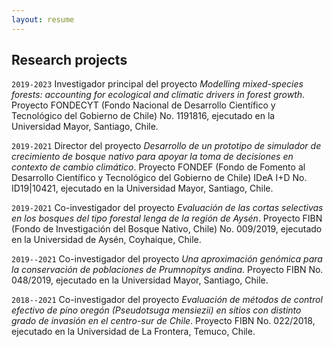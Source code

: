 ```yaml
---
layout: resume
---
```


## Research projects

<!-- A list is also available [online](https://scholar.google.co.uk/citations?user=LTOTl0YAAAAJ) -->


`2019-2023`
Investigador principal del proyecto *Modelling
mixed-species forests: accounting for ecological and climatic drivers in
forest growth*. Proyecto FONDECYT (Fondo Nacional de Desarrollo
Científico y Tecnológico del Gobierno de Chile) No. 1191816, ejecutado
en la Universidad Mayor, Santiago, Chile.

`2019-2021` 
Director del proyecto *Desarrollo de un prototipo de
simulador de crecimiento de bosque nativo para apoyar la toma de
decisiones en contexto de cambio climático*. Proyecto FONDEF (Fondo de
Fomento al Desarrollo Científico y Tecnológico del Gobierno de Chile)
IDeA I+D No. ID19\|10421, ejecutado en la Universidad Mayor, Santiago,
Chile.

`2019-2021` 
Co-investigador del proyecto *Evaluación de las cortas
selectivas en los bosques del tipo forestal lenga de la región de
Aysén*. Proyecto FIBN (Fondo de Investigación del Bosque Nativo, Chile)
No. 009/2019, ejecutado en la Universidad de Aysén, Coyhaique, Chile.

`2019--2021`
Co-investigador del proyecto *Una aproximación genómica
para la conservación de poblaciones de Prumnopitys andina*. Proyecto
FIBN No. 048/2019, ejecutado en la Universidad Mayor, Santiago, Chile.

`2018--2021`
Co-investigador del proyecto *Evaluación de métodos de
control efectivo de pino oregón (Pseudotsuga mensiezii) en sitios con
distinto grado de invasión en el centro-sur de Chile*. Proyecto FIBN No.
022/2018, ejecutado en la Universidad de La Frontera, Temuco, Chile.

<!-- ### Footer

Last updated: August 2020 -->
